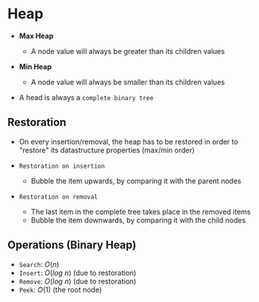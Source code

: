 # Heap

- **Max Heap**
  - A node value will always be greater than its children values
- **Min Heap**
  - A node value will always be smaller than its children values

- A head is always a `complete binary tree`

## Restoration

- On every insertion/removal, the heap has to be restored in order to "restore" its datastructure properties (max/min order)

- `Restoration on insertion`
  - Bubble the item upwards, by comparing it with the parent nodes

- `Restoration on removal`
  - The last item in the complete tree takes place in the removed items
  - Bubble the item downwards, by comparing it with the child nodes

## Operations (Binary Heap)

- `Search`: $O(n)$
- `Insert`: $O(log\ n)$ (due to restoration)
- `Remove`: $O(log\ n)$ (due to restoration)
- `Peek`: $O(1)$ (the root node)
